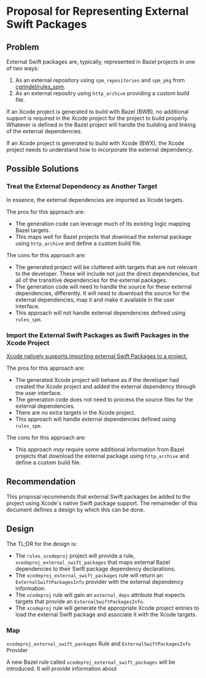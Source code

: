 # Proposal for Representing External Swift Packages

## Problem

External Swift packages are, typically, represented in Bazel projects in one of two ways:

1. As an external repository using `spm_repositories` and `spm_pkg` from
   [cgrindel/rules_spm](https://github.com/cgrindel/rules_spm/). 
2. As an external repositry using `http_archive` providing a custom build file.

If an Xcode project is generated to build with Bazel (BWB), no additional support is required in the
Xcode project for the project to build properly. Whatever is defined in the Bazel project will
handle the building and linking of the external dependencies.

If an Xcode project is generated to build with Xcode (BWX), the Xcode project needs to understand
how to incorporate the external dependency.

## Possible Solutions

### Treat the External Dependency as Another Target

In essence, the external dependencies are imported as Xcode targets. 

The pros for this approach are:

- The generation code can leverage much of its existing logic mapping Bazel targets.
- This maps well for Bazel projects that download the external package using `http_archive` and
  define a custom build file.

The cons for this approach are:

- The generated project will be cluttered with targets that are not relevant to the developer.
  These will include not just the direct dependencies, but all of the transitive dependencies for
  the external packages.
- The generation code will need to handle the source for these external dependencies, differently.
  It will need to download the source for the external dependencies, map it and make it available in
  the user interface.
- This approach will not handle external dependencies defined using `rules_spm`.

### Import the External Swift Packages as Swift Packages in the Xcode Project

[Xcode natively supports importing external Swift Packages to a
project.](https://developer.apple.com/documentation/swift_packages/adding_package_dependencies_to_your_app)

The pros for this approach are:

- The generated Xcode project will behave as if the developer had created the Xcode project and
  added the external dependency through the user interface.
- The generation code does not need to process the source files for the external dependencies.
- There are no extra targets in the Xcode project.
- This approach will handle external dependencies defined using `rules_spm`.

The cons for this approach are:

- This approach _may_ require some additional information from Bazel projects that download the
  external package using `http_archive` and define a custom build file.

## Recommendation

This proposal recommends that external Swift packages be added to the project using Xcode's native
Swift package support. The remaineder of this document defines a design by which this can be done.

## Design

The TL;DR for the design is:

- The `rules_xcodeproj` project will provide a rule, `xcodeproj_external_swift_packages` that maps
  external Bazel dependencies to their Swift package dependency declarations. 
- The `xcodeproj_external_swift_packages` rule will return an `ExternalSwiftPackagesInfo` provider
  with the external dependency information.
- The `xcodeproj` rule will gain an `external_deps` attribute that expects targets that provide an
  `ExternalSwiftPackagesInfo`.
- The `xcodeproj` rule will generate the appropriate Xcode project entries to load the external
  Swift package and associate it with the Xcode targets.

### Map 

`xcodeproj_external_swift_packages` Rule and `ExternalSwiftPackagesInfo` Provider

A new Bazel rule called `xcodeproj_external_swift_packages` will be introduced. It will provide information about 
